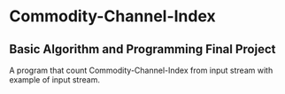 # Commodity-Channel-Index
## Basic Algorithm and Programming Final Project
A program that count Commodity-Channel-Index from input stream with example of input stream.
